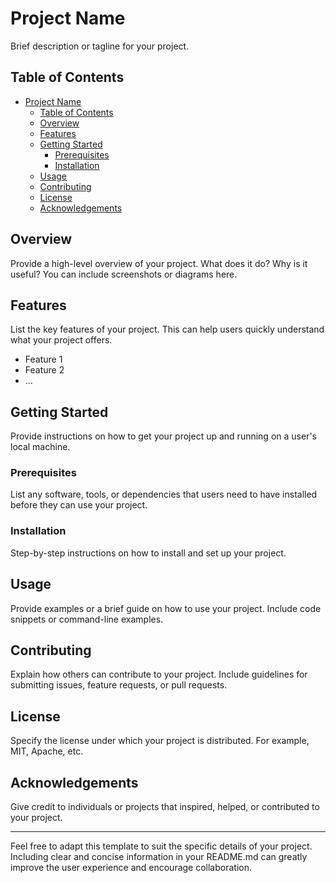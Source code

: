 # Project Name

Brief description or tagline for your project.

## Table of Contents

- [Project Name](#project-name)
  - [Table of Contents](#table-of-contents)
  - [Overview](#overview)
  - [Features](#features)
  - [Getting Started](#getting-started)
    - [Prerequisites](#prerequisites)
    - [Installation](#installation)
  - [Usage](#usage)
  - [Contributing](#contributing)
  - [License](#license)
  - [Acknowledgements](#acknowledgements)

## Overview

Provide a high-level overview of your project. What does it do? Why is it useful? You can include screenshots or diagrams here.

## Features

List the key features of your project. This can help users quickly understand what your project offers.

- Feature 1
- Feature 2
- ...

## Getting Started

Provide instructions on how to get your project up and running on a user's local machine.

### Prerequisites

List any software, tools, or dependencies that users need to have installed before they can use your project.

### Installation

Step-by-step instructions on how to install and set up your project.

## Usage

Provide examples or a brief guide on how to use your project. Include code snippets or command-line examples.

## Contributing

Explain how others can contribute to your project. Include guidelines for submitting issues, feature requests, or pull requests.

## License

Specify the license under which your project is distributed. For example, MIT, Apache, etc.

## Acknowledgements

Give credit to individuals or projects that inspired, helped, or contributed to your project.

---

Feel free to adapt this template to suit the specific details of your project. Including clear and concise information in your README.md can greatly improve the user experience and encourage collaboration.
